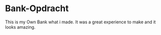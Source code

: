# Bank-Opdracht
This is my Own Bank what i made. It was a great experience to make and it looks amazing.
